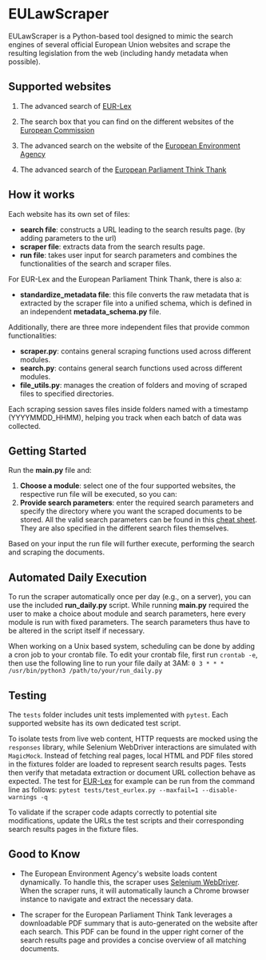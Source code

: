# EULawScraper

EULawScraper is a Python-based tool designed to mimic the search engines of several official European Union websites and scrape the resulting legislation from the web (including handy metadata when possible).

## Supported websites

1. The advanced search of [EUR-Lex](https://eur-lex.europa.eu/advanced-search-form.html)

2. The search box that you can find on the different websites of the [European Commission](https://commission.europa.eu/index_en?wt-search=yes)

3. The advanced search on the website of the [European Environment Agency](https://www.eea.europa.eu/en/advanced-search?)

4. The advanced search of the [European Parliament Think Thank](https://www.europarl.europa.eu/thinktank/en/research/advanced-search)

## How it works

Each website has its own set of files:

- **search file**: constructs a URL leading to the search results page. (by adding parameters to the url)
- **scraper file**: extracts data from the search results page.
- **run file**: takes user input for search parameters and combines the functionalities of the search and scraper files.

For EUR-Lex and the European Parliament Think Thank, there is also a:

- **standardize_metadata file**: this file converts the raw metadata that is extracted by the scraper file into a unified schema, which is defined in an independent **metadata_schema.py** file.

Additionally, there are three more independent files that provide common functionalities:

- **scraper.py**: contains general scraping functions used across different modules.
- **search.py**: contains general search functions used across different modules.
- **file_utils.py**: manages the creation of folders and moving of scraped files to specified directories.

Each scraping session saves files inside folders named with a timestamp (YYYYMMDD_HHMM), helping you track when each batch of data was collected.

## Getting Started

Run the **main.py** file and:

1. **Choose a module**: select one of the four supported websites, the respective run file will be executed, so you can:
2. **Provide search parameters**: enter the required search parameters and specify the directory where you want the scraped documents to be stored. All the valid search parameters can be found in this [cheat sheet](valid_input_cheat_sheet.md). They are also specified in the different search files themselves.

Based on your input the run file will further execute, performing the search and scraping the documents. 

## Automated Daily Execution

To run the scraper automatically once per day (e.g., on a server), you can use the included **run_daily.py** script. While running **main.py** required the user to make a choice about module and search parameters, here every module is run with fixed parameters. The search parameters thus have to be altered in the script itself if necessary.

When working on a Unix based system, scheduling can be done by adding a cron job to your crontab file. To edit your crontab file, first run `crontab -e`, then use the following line to run your file daily at 3AM: `0 3 * * * /usr/bin/python3 /path/to/your/run_daily.py`

## Testing

The `tests` folder includes unit tests implemented with `pytest`. Each supported website has its own dedicated test script.

To isolate tests from live web content, HTTP requests are mocked using the `responses` library, while Selenium WebDriver interactions are simulated with `MagicMock`. Instead of fetching real pages, local HTML and PDF files stored in the fixtures folder are loaded to represent search results pages. Tests then verify that metadata extraction or document URL collection behave as expected. The test for [EUR-Lex](https://eur-lex.europa.eu/advanced-search-form.html) for example can be run from the command line as follows: `pytest tests/test_eurlex.py --maxfail=1 --disable-warnings -q`

To validate if the scraper code adapts correctly to potential site modifications, update the URLs the test scripts and their corresponding search results pages in the fixture files.

## Good to Know

- The European Environment Agency's website loads content dynamically. To handle this, the scraper uses [Selenium WebDriver](https://www.selenium.dev/documentation/webdriver/). When the scraper runs, it will automatically launch a Chrome browser instance to navigate and extract the necessary data.

- The scraper for the European Parliament Think Tank leverages a downloadable PDF summary that is auto-generated on the website after each search. This PDF can be found in the upper right corner of the search results page and provides a concise overview of all matching documents.






